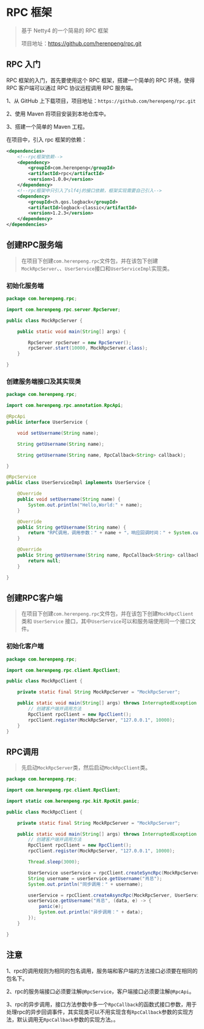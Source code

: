# RPC 框架

> 基于 Netty4 的一个简易的 RPC 框架
>
> 项目地址：https://github.com/herenpeng/rpc.git

## RPC 入门

RPC 框架的入门，首先要使用这个 RPC 框架，搭建一个简单的 RPC 环境，使得 RPC 客户端可以通过 RPC 协议远程调用 RPC 服务端。

1、从 GitHub 上下载项目，项目地址：`https://github.com/herenpeng/rpc.git`

2、使用 Maven 将项目安装到本地仓库中。

3、搭建一个简单的 Maven 工程。

在项目中，引入 rpc 框架的依赖：

```xml
<dependencies>
    <!--rpc框架依赖-->
    <dependency>
        <groupId>com.herenpeng</groupId>
        <artifactId>rpc</artifactId>
        <version>1.0.0</version>
    </dependency>
    <!--rpc框架中只引入了slf4j的接口依赖，框架实现需要自己引入-->
    <dependency>
        <groupId>ch.qos.logback</groupId>
        <artifactId>logback-classic</artifactId>
        <version>1.2.3</version>
    </dependency>
</dependencies>
```

## 创建RPC服务端

> 在项目下创建`com.herenpeng.rpc`文件包，并在该包下创建`MockRpcServer`、、`UserService`接口和`UserServiceImpl`实现类。

### 初始化服务端

```java
package com.herenpeng.rpc;

import com.herenpeng.rpc.server.RpcServer;

public class MockRpcServer {

    public static void main(String[] args) {

        RpcServer rpcServer = new RpcServer();
        rpcServer.start(10000, MockRpcServer.class);
    }

}
```

### 创建服务端接口及其实现类

```java
package com.herenpeng.rpc;

import com.herenpeng.rpc.annotation.RpcApi;

@RpcApi
public interface UserService {

    void setUsername(String name);

    String getUsername(String name);

    String getUsername(String name, RpcCallback<String> callback);

}
```

```java
@RpcService
public class UserServiceImpl implements UserService {

    @Override
    public void setUsername(String name) {
        System.out.println("Hello,World:" + name);
    }

    @Override
    public String getUsername(String name) {
        return "RPC调用，调用参数：" + name + "，响应回调时间：" + System.currentTimeMillis();
    }

    @Override
    public String getUsername(String name, RpcCallback<String> callback) {
        return null;
    }

}
```

## 创建RPC客户端

> 在项目下创建`com.herenpeng.rpc`文件包，并在该包下创建`MockRpcClient`类和 `UserService` 接口，其中`UserService`可以和服务端使用同一个接口文件。

### 初始化客户端

```java
package com.herenpeng.rpc;

import com.herenpeng.rpc.client.RpcClient;

public class MockRpcClient {

    private static final String MockRpcServer = "MockRpcServer";

    public static void main(String[] args) throws InterruptedException {
        // 创建客户端并调用方法
        RpcClient rpcClient = new RpcClient();
        rpcClient.register(MockRpcServer, "127.0.0.1", 10000);
    }
}
```

## RPC调用

> 先启动`MockRpcServer`类，然后启动`MockRpcClient`类。

```java
package com.herenpeng.rpc;

import com.herenpeng.rpc.client.RpcClient;

import static com.herenpeng.rpc.kit.RpcKit.panic;

public class MockRpcClient {

    private static final String MockRpcServer = "MockRpcServer";

    public static void main(String[] args) throws InterruptedException {
        // 创建客户端并调用方法
        RpcClient rpcClient = new RpcClient();
        rpcClient.register(MockRpcServer, "127.0.0.1", 10000);

        Thread.sleep(3000);

        UserService userService = rpcClient.createSyncRpc(MockRpcServer, UserService.class);
        String username = userService.getUsername("肖总");
        System.out.println("同步调用：" + username);

        userService = rpcClient.createAsyncRpc(MockRpcServer, UserService.class);
        userService.getUsername("肖总", (data, e) -> {
            panic(e);
            System.out.println("异步调用：" + data);
        });
    }

}
```

## 注意

1、rpc的调用规则为相同的包名调用，服务端和客户端的方法接口必须要在相同的包名下。

2、rpc的服务端接口必须要注解`@RpcService`，客户端接口必须要注解`@RpcApi`。

3、rpc的异步调用，接口方法参数中多一个`RpcCallback`的函数式接口参数，用于处理rpc的异步回调事件，其实现类可以不用实现含有`RpcCallback`参数的实现方法，默认调用无`RpcCallback`参数的实现方法。。
